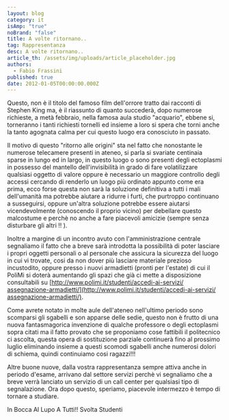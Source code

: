 ```yaml
---
layout: blog
category: it
isAmp: "true"
noBrand: "false"
title: A volte ritornano..
tag: Rappresentanza
desc: A volte ritornano..
article_th: /assets/img/uploads/article_placeholder.jpg
authors:
  - Fabio Frassini
published: true
date: 2012-01-05T00:00:00.000Z
---
```


Questo, non è il titolo del famoso film dell'orrore tratto dai racconti di Stephen King ma, è il riassunto di quanto succederà, dopo numerose richieste, a metà febbraio, nella famosa aula studio "acquario", ebbene si, torneranno i tanti richiesti tornelli ed insieme a loro si spera che torni anche la tanto agognata calma per cui questo luogo era conosciuto in passato.

Il motivo di questo "ritorno alle origini" sta nel fatto che nonostante le numerose telecamere presenti in ateneo, si parla si svariate centinaia sparse in lungo ed in largo, in questo luogo o sono presenti degli ectoplasmi in possesso del mantello dell'invisibilità in grado di fare volatilizzare qualsiasi oggetto di valore oppure è necessario un maggiore controllo degli accessi cercando di renderlo un luogo più ordinato appunto come era prima, ecco forse questa non sarà la soluzione definitiva a tutti i mali dell'umanità ma potrebbe aiutare a ridurre i furti, che purtroppo continuano a susseguirsi, oppure un'altra soluzione potrebbe essere aiutarsi vicendevolmente (conoscendo il proprio vicino) per debellare questo malcostume e perchè no anche a fare piacevoli amicizie (sempre senza disturbare gli altri !! ).

Inoltre a margine di un incontro avuto con l'amministrazione centrale segnaliamo il fatto che a breve sarà introdotta la possibilità di poter lasciare i propri oggetti personali o al personale che assicura la sicurezza del luogo in cui vi trovate, cosi da non dover più lasciare materiale prezioso incustodito, oppure presso i nuovi armadietti (pronti per l'estate) di cui il PoliMi si doterà aumentando gli spazi che già ci mette a disposizione consultabili su [http://www.polimi.it/studenti/​accedi-ai-servizi/​assegnazione-armadietti/](http://www.polimi.it/studenti/​accedi-ai-servizi/​assegnazione-armadietti/).

Come avrete notato in molte aule dell'ateneo nell'ultimo periodo sono scomparsi gli sgabelli e son apparse delle sedie, questo non è frutto di una nuova fantasmagorica invenzione di qualche professore o degli ectoplasmi sopra citati ma il fatto provato che se proponiamo cose fattibili il politecnico ci ascolta, questa opera di sostituzione parziale continuerà fino al prossimo luglio eliminando insieme a questi scomodi sgabelli anche numerosi dolori di schiema, quindi continuiamo cosi ragazzi!!!

Altre buone nuove, dalla vostra rappresentanza sempre attiva anche in periodo d'esame, arrivano dal settore servizi perchè vi segnaliamo che a breve verrà lanciato un servizio di un call center per qualsiasi tipo di segnalazione. Ora dopo questo, speriamo, piacevole intermezzo è tempo di tornare a studiare.

In Bocca Al Lupo A Tutti!! Svolta Studenti
